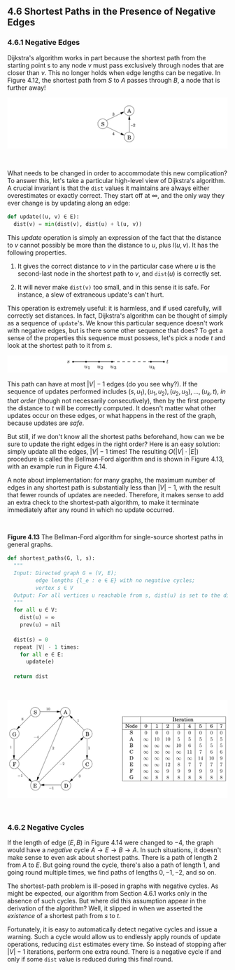 ## 4.6 Shortest Paths in the Presence of Negative Edges

### 4.6.1 Negative Edges

Dijkstra's algorithm works in part because the shortest path from the starting point s to any node $v$ must pass exclusively through nodes that are closer than $v$. This no longer holds when edge lengths can be negative. In Figure 4.12, the shortest path from $S$ to $A$ passes through $B$, a node that is further away!

![**Figure 4.12** Dijkstra's algorithm will not work if there are negative edges.](fig-4.12-dijkstra-negative-example.png)

&nbsp;

What needs to be changed in order to accommodate this new complication? To answer this, let's take a particular high-level view of Dijkstra's algorithm. A crucial invariant is that the $\texttt{dist}$ values it maintains are always either overestimates or exactly correct. They start off at $\infty$, and the only way they ever change is by updating along an edge:

```python
def update((u, v) ∈ E):
  dist(v) = min(dist(v), dist(u) + l(u, v))
```

This *update* operation is simply an expression of the fact that the distance to $v$ cannot possibly be more than the distance to $u$, plus $l(u, v)$. It has the following properties.

1.  It gives the correct distance to $v$ in the particular case where $u$ is the second-last node in the shortest path to $v$, and $\texttt{dist}(u)$ is correctly set.

2. It will never make $\texttt{dist(v)}$ too small, and in this sense it is safe. For instance, a slew of extraneous update's can't hurt.

This operation is extremely useful: it is harmless, and if used carefully, will correctly set distances. In fact, Dijkstra's algorithm can be thought of simply as a sequence of $\texttt{update}$'s. We know this particular sequence doesn't work with negative edges, but is there some other sequence that does? To get a sense of the properties this sequence must possess, let's pick a node $t$ and look at the shortest path to it from $s$.

![](path-s-to-t.png)

This path can have at most $|V| - 1$ edges (do you see why?). If the sequence of updates performed includes $(s, u_1), (u_1, u_2), (u_2, u_3), \ldots, (u_k, t)$, *in that order* (though not necessarily consecutively), then by the first property the distance to $t$ will be correctly computed. It doesn't matter what other updates occur on these edges, or what happens in the rest of the graph, because updates are *safe*.

But still, if we don't know all the shortest paths beforehand, how can we be sure to update the right edges in the right order? Here is an easy solution: simply update all the edges, $|V| - 1$ times! The resulting $O(|V| \cdot |E|)$ procedure is called the Bellman-Ford algorithm and is shown in Figure 4.13, with an example run in Figure 4.14.

A note about implementation: for many graphs, the maximum number of edges in any shortest path is substantially less than $|V| - 1$, with the result that fewer rounds of updates are needed. Therefore, it makes sense to add an extra check to the shortest-path algorithm, to make it terminate immediately after any round in which no update occurred.

&nbsp;

**Figure 4.13** The Bellman-Ford algorithm for single-source shortest paths in general graphs.

```python
def shortest_paths(G, l, s):
  """
  Input: Directed graph G = (V, E);
         edge lengths {l_e : e ∈ E} with no negative cycles;
         vertex s ∈ V
  Output: For all vertices u reachable from s, dist(u) is set to the distance from s to u.
  """
  for all u ∈ V:
    dist(u) = ∞
    prev(u) = nil

  dist(s) = 0
  repeat |V| - 1 times:
    for all e ∈ E:
      update(e)

  return dist
```

&nbsp;

![**Figure 4.14** The Bellman-Ford algorithm illustrated on a sample graph.](fig-4.14-bellman-ford-example.png)

&nbsp;


### 4.6.2 Negative Cycles

If the length of edge $(E, B)$ in Figure 4.14 were changed to $-4$, the graph would have a *negative* cycle $A \rightarrow E \rightarrow B \rightarrow A$. In such situations, it doesn't make sense to even ask about shortest paths. There is a path of length $2$ from $A$ to $E$. But going round the cycle, there's also a path of length $1$, and going round multiple times, we find paths of lengths $0, -1, -2,$ and so on.

The shortest-path problem is ill-posed in graphs with negative cycles. As might be expected, our algorithm from Section 4.6.1 works only in the absence of such cycles. But where did this assumption appear in the derivation of the algorithm? Well, it slipped in when we asserted the *existence* of a shortest path from $s$ to $t$.

Fortunately, it is easy to automatically detect negative cycles and issue a warning. Such a cycle would allow us to endlessly apply rounds of update operations, reducing $\texttt{dist}$ estimates every time. So instead of stopping after $|V| - 1$ iterations, perform one extra round. There is a negative cycle if and only if some $\texttt{dist}$ value is reduced during this final round.
